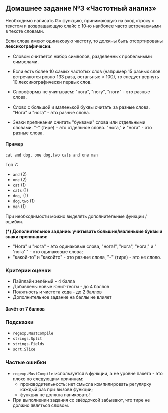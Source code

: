 ## Домашнее задание №3 «Частотный анализ»

Необходимо написать Go функцию, принимающую на вход строку с текстом и
возвращающую слайс с 10-ю наиболее часто встречаемыми в тексте словами.

Если слова имеют одинаковую частоту, то должны быть отсортированы **лексикографически**.

* Словом считается набор символов, разделенных пробельными символами.

* Если есть более 10 самых частотых слов (например 15 разных слов встречаются ровно 133 раза,
остальные < 100), то следует вернуть 10 лексикографически первых слов.

* Словоформы не учитываем: "нога", "ногу", "ноги" - это разные слова.

* Слово с большой и маленькой буквы считать за разные слова. "Нога" и "нога" - это разные слова.

* Знаки препинания считать "буквами" слова или отдельными словами.
"-" (тире) - это отдельное слово. "нога," и "нога" - это разные слова.

#### Пример
```
cat and dog, one dog,two cats and one man
```
Топ 7:
- `and`     (2)
- `one`     (2)
- `cat`     (1)
- `cats`    (1)
- `dog,`    (1)
- `dog,two` (1)
- `man`     (1)

При необходимости можно выделять дополнительные функции / ошибки.

**(*) Дополнительное задание: учитывать большие/маленькие буквы и знаки препинания:**
* "Нога" и "нога" - это одинаковые слова, "нога!", "нога", "нога," и " 'нога' " - это одинаковые слова;
* "какой-то" и "какойто" - это разные слова, "-" (тире) - это не слово.

### Критерии оценки
- Пайплайн зелёный - 4 балла
- Добавлены новые юнит-тесты - до 4 баллов
- Понятность и чистота кода - до 2 баллов
- Дополнительное задание на баллы не влияет

#### Зачёт от 7 баллов

### Подсказки
- `regexp.MustCompile`
- `strings.Split`
- `strings.Fields`
- `sort.Slice`

### Частые ошибки
- `regexp.MustCompile` используется в функции, а не уровне пакета - это плохо по следующим причинам:
    * производительность: нет смысла компилировать регулярку каждый раз при вызове функции;
    * функция не должна паниковать!
- При выполнении задания со звёздочкой забывают, что тире не должно являться словом.
